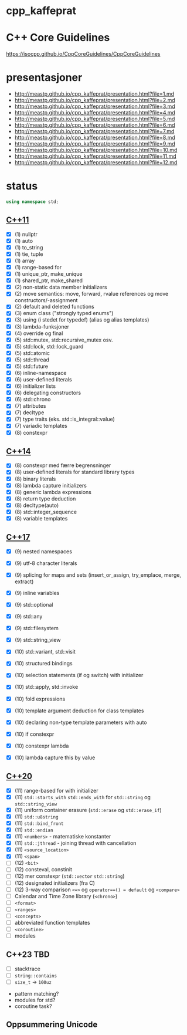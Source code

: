 # cpp_kaffeprat

# C++ Core Guidelines

https://isocpp.github.io/CppCoreGuidelines/CppCoreGuidelines

# presentasjoner

- http://meastp.github.io/cpp_kaffeprat/presentation.html?file=1.md
- http://meastp.github.io/cpp_kaffeprat/presentation.html?file=2.md
- http://meastp.github.io/cpp_kaffeprat/presentation.html?file=3.md
- http://meastp.github.io/cpp_kaffeprat/presentation.html?file=4.md
- http://meastp.github.io/cpp_kaffeprat/presentation.html?file=5.md
- http://meastp.github.io/cpp_kaffeprat/presentation.html?file=6.md
- http://meastp.github.io/cpp_kaffeprat/presentation.html?file=7.md
- http://meastp.github.io/cpp_kaffeprat/presentation.html?file=8.md
- http://meastp.github.io/cpp_kaffeprat/presentation.html?file=9.md
- http://meastp.github.io/cpp_kaffeprat/presentation.html?file=10.md
- http://meastp.github.io/cpp_kaffeprat/presentation.html?file=11.md
- http://meastp.github.io/cpp_kaffeprat/presentation.html?file=12.md

# status

```cpp
using namespace std;
```
## [C++11](https://en.cppreference.com/w/cpp/11)
 - [x] (1) nullptr
 - [x] (1) auto
 - [x] (1) to_string
 - [x] (1) tie, tuple
 - [x] (1) array
 - [x] (1) range-based for
 - [x] (1) unique_ptr, make_unique
 - [x] (1) shared_ptr, make_shared
 - [x] (2) non-static data member initializers
 - [x] (2) move semantics: move, forward, rvalue references og move constructors/-assignment
 - [x] (2) default and deleted functions
 - [x] (3) enum class ("strongly typed enums")
 - [x] (3) using (i stedet for typedef) (alias og alias templates)
 - [x] (3) lambda-funksjoner
 - [x] (4) override og final
 - [x] (5) std::mutex, std::recursive_mutex osv.
 - [x] (5) std::lock, std::lock_guard
 - [x] (5) std::atomic
 - [x] (5) std::thread
 - [x] (5) std::future
 - [x] (6) inline-namespace
 - [x] (6) user-defined literals
 - [x] (6) initializer lists
 - [x] (6) delegating constructors
 - [x] (6) std::chrono
 - [x] (7) attributes
 - [x] (7) decltype
 - [x] (7) type traits (eks. std::is_integral<int>::value)
 - [x] (7) variadic templates
 - [x] (8) constexpr

## [C++14](https://en.cppreference.com/w/cpp/14)
 - [x] (8) constexpr med færre begrensninger
 - [x] (8) user-defined literals for standard library types
 - [x] (8) binary literals
 - [x] (8) lambda capture initializers
 - [x] (8) generic lambda expressions
 - [x] (8) return type deduction
 - [x] (8) decltype(auto)
 - [x] (8) std::integer_sequence
 - [x] (8) variable templates

## [C++17](https://en.cppreference.com/w/cpp/17)
 - [x] (9) nested namespaces
 - [x] (9) utf-8 character literals
 - [x] (9) splicing for maps and sets (insert_or_assign, try_emplace, merge, extract)
 - [x] (9) inline variables
 - [x] (9) std::optional
 - [x] (9) std::any
 - [x] (9) std::filesystem
 - [x] (9) std::string_view
 
 - [x] (10) std::variant, std::visit
 - [x] (10) structured bindings
 - [x] (10) selection statements (if og switch) with initializer
 - [x] (10) std::apply, std::invoke
 - [x] (10) fold expressions
 - [x] (10) template argument deduction for class templates
 - [x] (10) declaring non-type template parameters with auto
 - [x] (10) if constexpr
 - [x] (10) constexpr lambda
 - [x] (10) lambda capture this by value

## [C++20](https://en.cppreference.com/w/cpp/20)
 - [x] (11) range-based for with initializer
 - [x] (11) `std::starts_with` `std::ends_with` for `std::string` og `std::string_view`
 - [x] (11) uniform container erasure (`std::erase` og `std::erase_if`)
 - [x] (11) `std::u8string`
 - [x] (11) `std::bind_front`
 - [x] (11) `std::endian`
 - [x] (11) `<numbers>` - matematiske konstanter
 - [x] (11) `std::jthread` - joining thread with cancellation
 - [x] (11) `<source_location>`
 - [x] (11) `<span>`
 - [ ] (12) `<bit>`
 - [ ] (12) consteval, constinit
 - [ ] (12) mer constexpr (`std::vector` `std::string`)
 - [ ] (12) designated initializers (fra C)
 - [ ] (12) 3-way comparison `<=>` og `operator==() = default` og `<compare>`
 - [ ] Calendar and Time Zone library (`<chrono>`)
 - [ ] `<format>`
 - [ ] `<ranges>`
 - [ ] `<concepts>`
 - [ ] abbreviated function templates
 - [ ] `<coroutine>`
 - [ ] modules

## C++23 TBD
 - [ ] stacktrace
 - [ ] `string::contains`
 - [ ] `size_t` -> `100uz`
 - pattern matching?
 - modules for std?
 - coroutine task?

## Oppsummering Unicode
